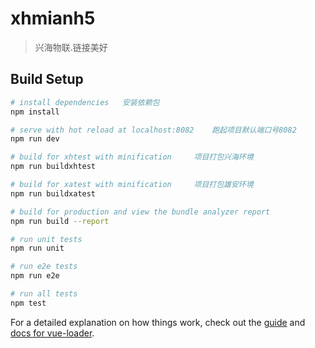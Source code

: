 # xhmianh5

> 兴海物联.链接美好

## Build Setup

``` bash
# install dependencies   安装依赖包
npm install

# serve with hot reload at localhost:8082    跑起项目默认端口号8082
npm run dev

# build for xhtest with minification     项目打包兴海环境
npm run buildxhtest

# build for xatest with minification     项目打包雄安环境
npm run buildxatest

# build for production and view the bundle analyzer report
npm run build --report

# run unit tests
npm run unit

# run e2e tests
npm run e2e

# run all tests
npm test
```

For a detailed explanation on how things work, check out the [guide](http://vuejs-templates.github.io/webpack/) and [docs for vue-loader](http://vuejs.github.io/vue-loader).
